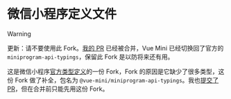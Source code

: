 # 微信小程序定义文件

> [!WARNING]
> 更新：请不要使用此 Fork。[我的 PR](https://github.com/wechat-miniprogram/api-typings/pull/317) 已经被合并，Vue Mini 已经切换回了官方的 `miniprogram-api-typings`，保留此 Fork 是以防将来还有用。

这是微信小程序[官方类型定义](https://github.com/wechat-miniprogram/api-typings)的一份 Fork，Fork 的原因是它缺少了很多类型，这份 Fork 做了补全，包名为 `@vue-mini/miniprogram-api-typings`。我也[提交了 PR](https://github.com/wechat-miniprogram/api-typings/pull/317)，但在合并前只能先用这份 Fork。
